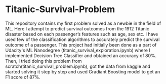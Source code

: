 # Titanic-Survival-Problem
This repository contains my first problem solved as a newbie in the field of ML. Here I attempt to predict survival outcomes from the 1912 Titanic disaster based on each passenger’s features such as age, sex etc.
I have used few of the classification algorithms to accurately predict the survival outcome of a passenger.
This project had initially been done as a part of Udacity's ML Nanodegree (titanic_survival_exploration.ipynb) where I implemented Decision Tree Classifier and obtained an accuracy of 80%.
Then, I tried doing this problem from scratch(titanic_survival_problem.ipynb), got the data from kaggle and started solving it step by step and used Gradiant Boosting model to get an F1 score of 87%.
